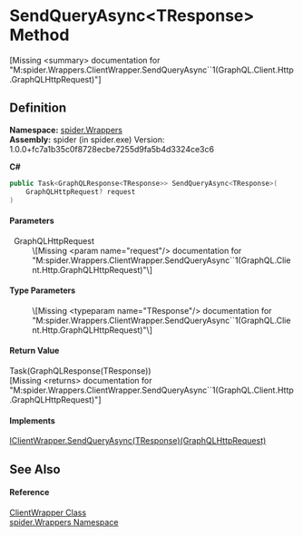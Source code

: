 # SendQueryAsync&lt;TResponse&gt; Method


\[Missing &lt;summary&gt; documentation for "M:spider.Wrappers.ClientWrapper.SendQueryAsync``1(GraphQL.Client.Http.GraphQLHttpRequest)"\]



## Definition
**Namespace:** <a href="06873042-2dc1-a475-b400-72117affe70a">spider.Wrappers</a>  
**Assembly:** spider (in spider.exe) Version: 1.0.0+fc7a1b35c0f8728ecbe7255d9fa5b4d3324ce3c6

**C#**
``` C#
public Task<GraphQLResponse<TResponse>> SendQueryAsync<TResponse>(
	GraphQLHttpRequest? request
)

```



#### Parameters
<dl><dt>  GraphQLHttpRequest</dt><dd>\[Missing &lt;param name="request"/&gt; documentation for "M:spider.Wrappers.ClientWrapper.SendQueryAsync``1(GraphQL.Client.Http.GraphQLHttpRequest)"\]</dd></dl>

#### Type Parameters
<dl><dt /><dd>\[Missing &lt;typeparam name="TResponse"/&gt; documentation for "M:spider.Wrappers.ClientWrapper.SendQueryAsync``1(GraphQL.Client.Http.GraphQLHttpRequest)"\]</dd></dl>

#### Return Value
Task(GraphQLResponse(TResponse))  
\[Missing &lt;returns&gt; documentation for "M:spider.Wrappers.ClientWrapper.SendQueryAsync``1(GraphQL.Client.Http.GraphQLHttpRequest)"\]

#### Implements
<a href="c99c6b47-cafc-c1f9-5bfc-0619e04d6dab">IClientWrapper.SendQueryAsync(TResponse)(GraphQLHttpRequest)</a>  


## See Also


#### Reference
<a href="fc87344c-2af9-3651-e15f-d8446278d725">ClientWrapper Class</a>  
<a href="06873042-2dc1-a475-b400-72117affe70a">spider.Wrappers Namespace</a>  
